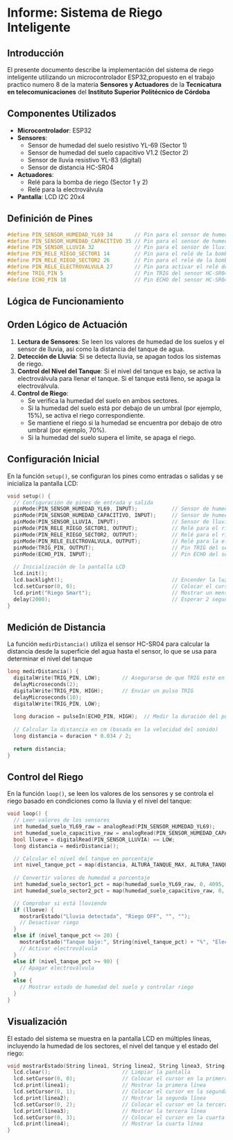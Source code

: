 # Informe: Sistema de Riego Inteligente

## Introducción
El presente documento describe la implementación del sistema de riego inteligente utilizando un microcontrolador ESP32,propuesto en el trabajo practico numero 8 de la materia **Sensores y Actuadores** de la **Tecnicatura en telecomunicaciones** del **Instituto Superior Politécnico de Córdoba**

## Componentes Utilizados

- **Microcontrolador**: ESP32
- **Sensores**:
  - Sensor de humedad del suelo resistivo YL-69 (Sector 1)
  - Sensor de humedad del suelo capacitivo V1.2 (Sector 2)
  - Sensor de lluvia resistivo YL-83 (digital)
  - Sensor de distancia HC-SR04
- **Actuadores**:
  - Relé para la bomba de riego (Sector 1 y 2)
  - Relé para la electroválvula
- **Pantalla**: LCD I2C 20x4

## Definición de Pines
```cpp
#define PIN_SENSOR_HUMEDAD_YL69 34       // Pin para el sensor de humedad del suelo resistivo YL-69 (Sector 1)
#define PIN_SENSOR_HUMEDAD_CAPACITIVO 35 // Pin para el sensor de humedad del suelo capacitivo V1.2 (Sector 2)
#define PIN_SENSOR_LLUVIA 32             // Pin para el sensor de lluvia resistivo YL-83 (digital)
#define PIN_RELE_RIEGO_SECTOR1 14        // Pin para el relé de la bomba de riego para el sector 1
#define PIN_RELE_RIEGO_SECTOR2 26        // Pin para el relé de la bomba de riego para el sector 2
#define PIN_RELE_ELECTROVALVULA 27       // Pin para activar el relé de la electroválvula
#define TRIG_PIN 5                       // Pin TRIG del sensor HC-SR04
#define ECHO_PIN 18                      // Pin ECHO del sensor HC-SR04
```
## Lógica de Funcionamiento

## Orden Lógico de Actuación

1. **Lectura de Sensores**: Se leen los valores de humedad de los suelos y el sensor de lluvia, así como la distancia del tanque de agua.
2. **Detección de Lluvia**: Si se detecta lluvia, se apagan todos los sistemas de riego.
3. **Control del Nivel del Tanque**: Si el nivel del tanque es bajo, se activa la electroválvula para llenar el tanque. Si el tanque está lleno, se apaga la electroválvula.
4. **Control de Riego**:
    - Se verifica la humedad del suelo en ambos sectores.
    - Si la humedad del suelo está por debajo de un umbral (por ejemplo, 15%), se activa el riego correspondiente.
    - Se mantiene el riego si la humedad se encuentra por debajo de otro umbral (por ejemplo, 70%).
    - Si la humedad del suelo supera el límite, se apaga el riego.

## Configuración Inicial

En la función `setup()`, se configuran los pines como entradas o salidas y se inicializa la pantalla LCD:

```cpp
void setup() {
  // Configuración de pines de entrada y salida
  pinMode(PIN_SENSOR_HUMEDAD_YL69, INPUT);           // Sensor de humedad del suelo YL-69
  pinMode(PIN_SENSOR_HUMEDAD_CAPACITIVO, INPUT);     // Sensor de humedad capacitivo V1.2
  pinMode(PIN_SENSOR_LLUVIA, INPUT);                 // Sensor de lluvia (digital)
  pinMode(PIN_RELE_RIEGO_SECTOR1, OUTPUT);           // Relé para el riego sector 1
  pinMode(PIN_RELE_RIEGO_SECTOR2, OUTPUT);           // Relé para el riego sector 2
  pinMode(PIN_RELE_ELECTROVALVULA, OUTPUT);          // Relé para la electroválvula
  pinMode(TRIG_PIN, OUTPUT);                         // Pin TRIG del sensor de distancia
  pinMode(ECHO_PIN, INPUT);                          // Pin ECHO del sensor de distancia
  
  // Inicialización de la pantalla LCD
  lcd.init();
  lcd.backlight();                                   // Encender la luz de fondo de la pantalla
  lcd.setCursor(0, 0);                               // Colocar el cursor en la posición inicial
  lcd.print("Riego Smart");                          // Mostrar un mensaje inicial
  delay(2000);                                       // Esperar 2 segundos antes de continuar
}
``` 
## Medición de Distancia

La función `medirDistancia()` utiliza el sensor HC-SR04 para calcular la distancia desde la superficie del agua hasta el sensor, lo que se usa para determinar el nivel del tanque

```cpp
long medirDistancia() {
  digitalWrite(TRIG_PIN, LOW);       // Asegurarse de que TRIG esté en LOW
  delayMicroseconds(2);
  digitalWrite(TRIG_PIN, HIGH);      // Enviar un pulso TRIG
  delayMicroseconds(10);
  digitalWrite(TRIG_PIN, LOW);
  
  long duracion = pulseIn(ECHO_PIN, HIGH);  // Medir la duración del pulso ECHO
  
  // Calcular la distancia en cm (basada en la velocidad del sonido)
  long distancia = duracion * 0.034 / 2;
  
  return distancia;
}

```

## Control del Riego

En la función `loop()`, se leen los valores de los sensores y se controla el riego basado en condiciones como la lluvia y el nivel del tanque:

```cpp
void loop() {
  // Leer valores de los sensores
  int humedad_suelo_YL69_raw = analogRead(PIN_SENSOR_HUMEDAD_YL69);          // Leer sensor YL-69 (Sector 1)
  int humedad_suelo_capacitivo_raw = analogRead(PIN_SENSOR_HUMEDAD_CAPACITIVO); // Leer sensor capacitivo (Sector 2)
  bool llueve = digitalRead(PIN_SENSOR_LLUVIA) == LOW;                       // Leer sensor de lluvia (LOW indica lluvia)
  long distancia = medirDistancia();                                         // Medir la distancia del tanque

  // Calcular el nivel del tanque en porcentaje
  int nivel_tanque_pct = map(distancia, ALTURA_TANQUE_MAX, ALTURA_TANQUE_MIN, 0, 100);
  
  // Convertir valores de humedad a porcentaje
  int humedad_suelo_sector1_pct = map(humedad_suelo_YL69_raw, 0, 4095, 0, 100);  // Sector 1 (YL-69)
  int humedad_suelo_sector2_pct = map(humedad_suelo_capacitivo_raw, 0, 4095, 0, 100);  // Sector 2 (Capacitivo)

  // Comprobar si está lloviendo
  if (llueve) {
    mostrarEstado("Lluvia detectada", "Riego OFF", "", "");
    // Desactivar riego
  } 
  else if (nivel_tanque_pct <= 20) {
    mostrarEstado("Tanque bajo:", String(nivel_tanque_pct) + "%", "Electrov activada", "");
    // Activar electroválvula
  } 
  else if (nivel_tanque_pct >= 90) {
    // Apagar electroválvula
  } 
  else {
    // Mostrar estado de humedad del suelo y controlar riego
  }
}

```

## Visualización

El estado del sistema se muestra en la pantalla LCD en múltiples líneas, incluyendo la humedad de los sectores, el nivel del tanque y el estado del riego:

```cpp
void mostrarEstado(String linea1, String linea2, String linea3, String linea4) {
  lcd.clear();                       // Limpiar la pantalla
  lcd.setCursor(0, 0);               // Colocar el cursor en la primera línea
  lcd.print(linea1);                 // Mostrar la primera línea
  lcd.setCursor(0, 1);               // Colocar el cursor en la segunda línea
  lcd.print(linea2);                 // Mostrar la segunda línea
  lcd.setCursor(0, 2);               // Colocar el cursor en la tercera línea
  lcd.print(linea3);                 // Mostrar la tercera línea
  lcd.setCursor(0, 3);               // Colocar el cursor en la cuarta línea
  lcd.print(linea4);                 // Mostrar la cuarta línea
}

```